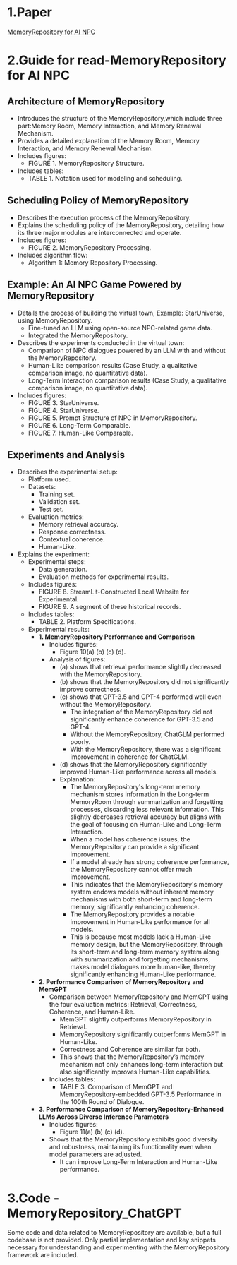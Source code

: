 # 1.Paper

[MemoryRepository for AI NPC](https://ieeexplore.ieee.org/document/10508558)

# 2.Guide for read-MemoryRepository for AI NPC

## Architecture of MemoryRepository

- Introduces the structure of the MemoryRepository,which include three part:Memory Room, Memory Interaction, and Memory Renewal Mechanism.
- Provides a detailed explanation of the Memory Room, Memory Interaction, and Memory Renewal Mechanism.
- Includes figures:
  - FIGURE 1. MemoryRepository Structure.
- Includes tables:
  - TABLE 1. Notation used for modeling and scheduling.

## Scheduling Policy of MemoryRepository

- Describes the execution process of the MemoryRepository.
- Explains the scheduling policy of the MemoryRepository, detailing how its three major modules are interconnected and operate.
- Includes figures:
  - FIGURE 2. MemoryRepository Processing.
- Includes algorithm flow:
  - Algorithm 1: Memory Repository Processing.

## Example: An AI NPC Game Powered by MemoryRepository

- Details the process of building the virtual town, Example: StarUniverse, using MemoryRepository.
  - Fine-tuned an LLM using open-source NPC-related game data.
  - Integrated the MemoryRepository.
- Describes the experiments conducted in the virtual town:
  - Comparison of NPC dialogues powered by an LLM with and without the MemoryRepository.
  - Human-Like comparison results (Case Study, a qualitative comparison image, no quantitative data).
  - Long-Term Interaction comparison results (Case Study, a qualitative comparison image, no quantitative data).
- Includes figures:
  - FIGURE 3. StarUniverse.
  - FIGURE 4. StarUniverse.
  - FIGURE 5. Prompt Structure of NPC in MemoryRepository.
  - FIGURE 6. Long-Term Comparable.
  - FIGURE 7. Human-Like Comparable.

## Experiments and Analysis

- Describes the experimental setup:
  - Platform used.
  - Datasets:
    - Training set.
    - Validation set.
    - Test set.
  - Evaluation metrics:
    - Memory retrieval accuracy.
    - Response correctness.
    - Contextual coherence.
    - Human-Like.
- Explains the experiment:
  - Experimental steps:
    - Data generation.
    - Evaluation methods for experimental results.
  - Includes figures:
    - FIGURE 8. StreamLit-Constructed Local Website for Experimental.
    - FIGURE 9. A segment of these historical records.
  - Includes tables:
    - TABLE 2. Platform Specifications.
  - Experimental results:
    - **1. MemoryRepository Performance and Comparison**
      - Includes figures:
        - Figure 10(a) (b) (c) (d).
      - Analysis of figures:
        - (a) shows that retrieval performance slightly decreased with the MemoryRepository.
        - (b) shows that the MemoryRepository did not significantly improve correctness.
        - (c) shows that GPT-3.5 and GPT-4 performed well even without the MemoryRepository.
          - The integration of the MemoryRepository did not significantly enhance coherence for GPT-3.5 and GPT-4.
          - Without the MemoryRepository, ChatGLM performed poorly.
          - With the MemoryRepository, there was a significant improvement in coherence for ChatGLM.
        - (d) shows that the MemoryRepository significantly improved Human-Like performance across all models.
        - Explanation:
          - The MemoryRepository's long-term memory mechanism stores information in the Long-term MemoryRoom through summarization and forgetting processes, discarding less relevant information. This slightly decreases retrieval accuracy but aligns with the goal of focusing on Human-Like and Long-Term Interaction.
          - When a model has coherence issues, the MemoryRepository can provide a significant improvement.
          - If a model already has strong coherence performance, the MemoryRepository cannot offer much improvement.
          - This indicates that the MemoryRepository's memory system endows models without inherent memory mechanisms with both short-term and long-term memory, significantly enhancing coherence.
          - The MemoryRepository provides a notable improvement in Human-Like performance for all models.
          - This is because most models lack a Human-Like memory design, but the MemoryRepository, through its short-term and long-term memory system along with summarization and forgetting mechanisms, makes model dialogues more human-like, thereby significantly enhancing Human-Like performance.
    - **2. Performance Comparison of MemoryRepository and MemGPT**
      - Comparison between MemoryRepository and MemGPT using the four evaluation metrics: Retrieval, Correctness, Coherence, and Human-Like.
        - MemGPT slightly outperforms MemoryRepository in Retrieval.
        - MemoryRepository significantly outperforms MemGPT in Human-Like.
        - Correctness and Coherence are similar for both.
        - This shows that the MemoryRepository’s memory mechanism not only enhances long-term interaction but also significantly improves Human-Like capabilities.
      - Includes tables:
        - TABLE 3. Comparison of MemGPT and MemoryRepository-embedded GPT-3.5 Performance in the 100th Round of Dialogue.
    - **3. Performance Comparison of MemoryRepository-Enhanced LLMs Across Diverse Inference Parameters**
      - Includes figures:
        - Figure 11(a) (b) (c) (d).
      - Shows that the MemoryRepository exhibits good diversity and robustness, maintaining its functionality even when model parameters are adjusted.
        - It can improve Long-Term Interaction and Human-Like performance.

# 3.Code - MemoryRepository_ChatGPT

Some code and data related to MemoryRepository are available, but a full codebase is not provided. 
Only partial implementation and key snippets necessary for understanding and experimenting with the MemoryRepository framework are included.